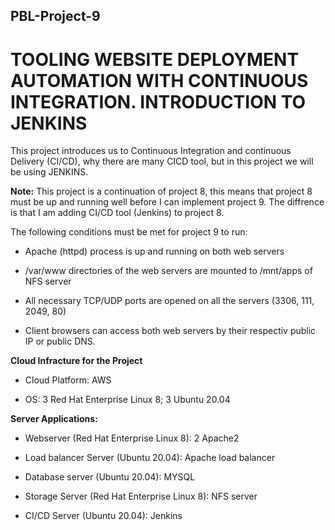 ## PBL-Project-9 

# TOOLING WEBSITE DEPLOYMENT AUTOMATION WITH CONTINUOUS INTEGRATION. INTRODUCTION TO JENKINS

This project introduces us to Continuous Integration and continuous Delivery (CI/CD), why there are many CICD tool, but in this project we will be using JENKINS.

**Note:** This project is a continuation of project 8, this means that project 8 must be up and running well before I can implement project 9. The diffrence is that I am adding CI/CD tool (Jenkins) to project 8. 

The following conditions must be met for project 9 to run:

* Apache (httpd) process is up and running on both web servers

* /var/www directories of the web servers are mounted to /mnt/apps of NFS server

* All necessary TCP/UDP ports are opened on all the servers (3306, 111, 2049, 80)

* Client browsers can access both web servers by their respectiv public IP or public DNS.

**Cloud Infracture for the Project**

* Cloud Platform: AWS

* OS: 3 Red Hat Enterprise Linux 8; 3 Ubuntu 20.04

**Server Applications:**

* Webserver (Red Hat Enterprise Linux 8): 2 Apache2

* Load balancer Server (Ubuntu 20.04): Apache load balancer

* Database server (Ubuntu 20.04): MYSQL

* Storage Server (Red Hat Enterprise Linux 8): NFS server

* CI/CD Server (Ubuntu 20.04): Jenkins

